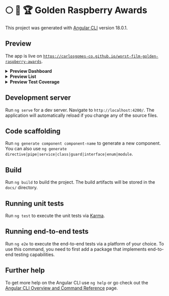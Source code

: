 # 🌕 🍇 🏆 Golden Raspberry Awards

This project was generated with [Angular CLI](https://github.com/angular/angular-cli) version 18.0.1.

## Preview

The app is live on [`https://carlosgomes-co.github.io/worst-film-golden-raspberry-awards`](https://carlosgomes-co.github.io/worst-film-golden-raspberry-awards).

<details>
	<summary><b>Preview Dashboard</b></summary>

  ![dashboard](screenshots/worst-film-golden-raspberry-awards-dashboard.png)

</details>

<details>
	<summary><b>Preview List</b></summary>

  ![list](screenshots/worst-film-golden-raspberry-awards-list.png)

</details>

<details>
	<summary><b>Preview Test Coverage</b></summary>

  ![tests](screenshots/worst-film-golden-raspberry-awards-tests.png)

</details>

## Development server

Run `ng serve` for a dev server. Navigate to `http://localhost:4200/`. The application will automatically reload if you change any of the source files.

## Code scaffolding

Run `ng generate component component-name` to generate a new component. You can also use `ng generate directive|pipe|service|class|guard|interface|enum|module`.

## Build

Run `ng build` to build the project. The build artifacts will be stored in the `docs/` directory.

## Running unit tests

Run `ng test` to execute the unit tests via [Karma](https://karma-runner.github.io).

## Running end-to-end tests

Run `ng e2e` to execute the end-to-end tests via a platform of your choice. To use this command, you need to first add a package that implements end-to-end testing capabilities.

## Further help

To get more help on the Angular CLI use `ng help` or go check out the [Angular CLI Overview and Command Reference](https://angular.dev/tools/cli) page.

